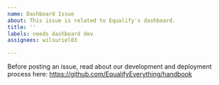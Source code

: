 ```yaml
---
name: Dashboard Issue
about: This issue is related to Equalify's dashboard.
title: ''
labels: needs dashboard dev
assignees: wilsuriel03

---
```


Before posting an issue, read about our development and deployment process here: https://github.com/EqualifyEverything/handbook
